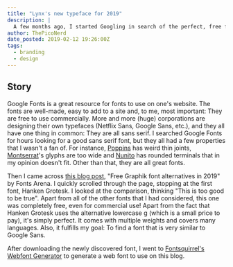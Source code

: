 ```yaml
---
title: "Lynx's new typeface for 2019"
description: |
  A few months ago, I started Googling in search of the perfect, free font. I finally found it.
author: ThePicoNerd
date_posted: 2019-02-12 19:26:00Z
tags:
  - branding
  - design
---
```


## Story

Google Fonts is a great resource for fonts to use on one's website. The fonts are well-made, easy to add to a site and, to me, most important: They are free to use commercially. More and more (huge) corporations are designing their own typefaces (Netflix Sans, Google Sans, etc.), and they all have one thing in common: They are all sans serif. I searched Google Fonts for hours looking for a good sans serif font, but they all had a few properties that I wasn't a fan of. For instance, [Poppins](https://fonts.google.com/specimen/Poppins) has weird thin joints, [Montserrat](https://fonts.google.com/specimen/Montserrat)'s glyphs are too wide and [Nunito](https://fonts.google.com/specimen/Nunito) has rounded terminals that in my opinion doesn't fit. Other than that, they are all great fonts.

Then I came across [this blog post](https://fontsarena.com/blog/free-graphik-font-alternatives/), "Free Graphik font alternatives in 2019" by Fonts Arena. I quickly scrolled through the page, stopping at the first font, Hanken Grotesk. I looked at the comparison, thinking "This is too good to be true". Apart from all of the other fonts that I had considered, this one was completely free, even for commercial use! Apart from the fact that Hanken Grotesk uses the alternative lowercase g (which is a small price to pay), it's simply perfect. It comes with multiple weights and covers many languages. Also, it fulfills my goal: To find a font that is very similar to Google Sans.

After downloading the newly discovered font, I went to [Fontsquirrel's Webfont Generator](https://www.fontsquirrel.com/tools/webfont-generator) to generate a web font to use on this blog.